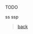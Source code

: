 TODO

ss
ssp

> [back](index)
<!--stackedit_data:
eyJoaXN0b3J5IjpbLTIxNDQ1MjcyMzAsLTE2NTIzNTY1MTBdfQ
==
-->